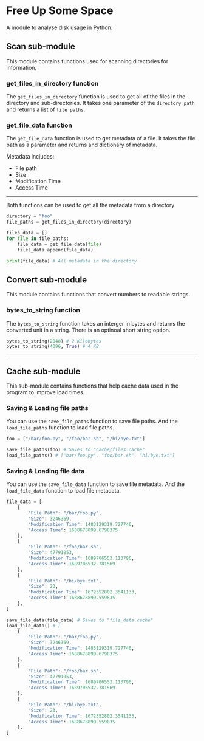 # Free Up Some Space

A module to analyse disk usage in Python.

## Scan sub-module

This module contains functions used for scanning directories for information.

### get_files_in_directory function

The `get_files_in_directory` function is used to get all of the files in the directory and sub-directories. It takes one parameter of the  `directory path` and returns a list of `file paths`.

### get_file_data function

The `get_file_data` function is used to get metadata of a file. It takes the file path as a parameter and returns and dictionary of metadata.

Metadata includes:

- File path
- Size
- Modification Time
- Access Time

---

Both functions can be used to get all the metadata from a directory

```python
directory = "foo"
file_paths = get_files_in_directory(directory)

files_data = []
for file in file_paths:
    file_data = get_file_data(file)
    files_data.append(file_data)

print(file_data) # All metadata in the directory
```

## Convert sub-module

This module contains functions that convert numbers to readable strings.

### bytes_to_string function

The `bytes_to_string` function takes an interger in bytes and returns the converted unit in a string. There is an optinoal short string option.

```python
bytes_to_string(2048) # 2 Kilobytes
bytes_to_string(4096, True) # 4 KB
```

---

## Cache sub-module

This sub-module contains functions that help cache data used in the program to improve load times.

### Saving & Loading file paths

You can use the `save_file_paths` function to save file paths. And the `load_file_paths` function to load file paths.

```python
foo = ["/bar/foo.py", "/foo/bar.sh", "/hi/bye.txt"]

save_file_paths(foo) # Saves to "cache/files.cache"
load_file_paths() # ["bar/foo.py", "foo/bar.sh", "hi/bye.txt"]
```

### Saving & Loading file data

You can use the `save_file_data` function to save file metadata. And the `load_file_data` function to load file metadata.

```python
file_data = [
    {
        "File Path": "/bar/foo.py",
        "Size": 3246369,
        "Modification Time": 1483129319.727746,
        "Access Time": 1688678899.6798375
    },
    {
        "File Path": "/foo/bar.sh",
        "Size": 47791053,
        "Modification Time": 1689706553.113796,
        "Access Time": 1689706532.781569
    },
    {
        "File Path": "/hi/bye.txt",
        "Size": 23,
        "Modification Time": 1672352802.3541133,
        "Access Time": 1688678899.559835
    },
]

save_file_data(file_data) # Saves to "file_data.cache"
load_file_data() # [
    {
        "File Path": "/bar/foo.py",
        "Size": 3246369,
        "Modification Time": 1483129319.727746,
        "Access Time": 1688678899.6798375
    },
    {
        "File Path": "/foo/bar.sh",
        "Size": 47791053,
        "Modification Time": 1689706553.113796,
        "Access Time": 1689706532.781569
    },
    {
        "File Path": "/hi/bye.txt",
        "Size": 23,
        "Modification Time": 1672352802.3541133,
        "Access Time": 1688678899.559835
    },
]

```
